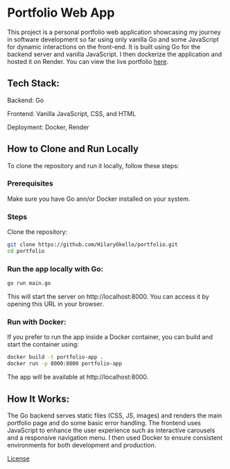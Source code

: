# Portfolio Web App

This project is a personal portfolio web application showcasing my journey in software development so far using only vanilla Go and some JavaScript for dynamic interactions on the front-end. It is built using Go for the backend server and vanilla JavaScript. I then dockerize the application and hosted it on Render. You can view the live portfolio [here](https://portfolio-7eww.onrender.com).

## Tech Stack:
Backend: Go

Frontend: Vanilla JavaScript, CSS, and HTML

Deployment: Docker, Render

## How to Clone and Run Locally

To clone the repository and run it locally, follow these steps:

### Prerequisites
Make sure you have Go ann/or Docker installed on your system.

### Steps

Clone the repository:
```bash
git clone https://github.com/HilaryOkello/portfolio.git
cd portfolio
```

### Run the app locally with Go:
```bash
go run main.go
```
This will start the server on http://localhost:8000. You can access it by opening this URL in your browser.

### Run with Docker:

If you prefer to run the app inside a Docker container, you can build and start the container using:

```bash
docker build -t portfolio-app .
docker run -p 8000:8000 portfolio-app
```
The app will be available at http://localhost:8000.

## How It Works:
The Go backend serves static files (CSS, JS, images) and renders the main portfolio page and do some basic error handling. The frontend uses JavaScript to enhance the user experience such as interactive carousels and a responsive navigation menu. I then used Docker to ensure consistent environments for both development and production.

[License](./LICENSE)

